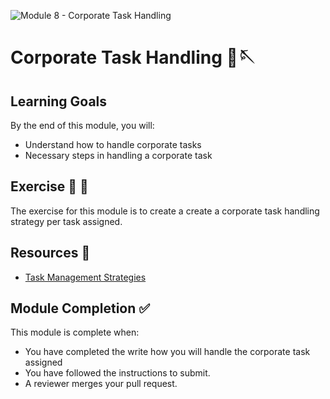 ![Module 8 - Corporate Task Handling]()

# Corporate Task Handling 🧵🪡

## Learning Goals

By the end of this module, you will:

- Understand how to handle corporate tasks
- Necessary steps in handling a corporate task


## Exercise  📝 📖

The exercise for this module is to create a create a corporate task handling strategy per task assigned.

## Resources  📖

- [Task Management Strategies](https://www.proofhub.com/articles/task-management-strategies)



## Module Completion ✅

This module is complete when:
-   You have completed the write how you will handle the corporate task assigned
-   You have followed the instructions to submit.
-   A reviewer merges your pull request.